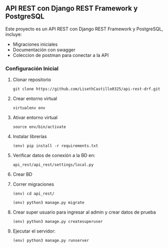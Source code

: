 ## API REST con Django REST Framework y PostgreSQL

Este proyecto es un API REST con Django REST Framework y PostgreSQL, incluye:
- Migraciones iniciales
- Documentación con swagger
- Coleccion de postman para conectar a la API

### Configuración Inicial

1. Clonar repositorio

    ```
    git clone https://github.com/LisethCastillo0325/api-rest-drf.git
    ```

2. Crear entorno virtual

    ```
    virtualenv env
    ```

3. Ativar entorno virtual
    ```
    source env/bin/activate
    ```
4. Instalar librerías
    ```
    (env) pip install -r requirements.txt 
    ```
5. Verificar datos de conexión a la BD en:

    `api_rest/api_rest/settings/local.py`
    
6. Crear BD 

7. Correr migraciones
    
   ```
   (env) cd api_rest/
   
   (env) python3 manage.py migrate
   
   ```

8. Crear super usuario para ingresar al admin y crear datos de prueba 
    ```
    (env) python3 manage.py createsuperuser
    ```
9. Ejecutar el servidor:
    ```
    (env) python3 manage.py runserver 
    ```

